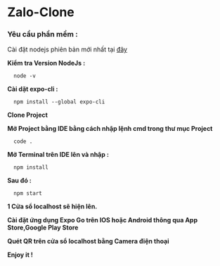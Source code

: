 # Zalo-Clone

  ### Yêu cầu phần mềm :
  
  Cài đặt nodejs phiên bản mới nhất tại [đây](https://nodejs.org/en/download/)

  **Kiểm tra Version NodeJs :**
  
      node -v
  
  **Cài dặt expo-cli :**
  
      npm install --global expo-cli

**Clone Project**

**Mở Project bằng IDE bằng cách nhập lệnh cmd trong thư mục Project**

      code .
      
**Mở Terminal trên IDE lên và nhập :**

      npm install
  
**Sau đó :**

      npm start
  
**1 Cửa sổ localhost sẽ hiện lên.**

**Cài đặt ứng dụng Expo Go trên IOS hoặc Android thông qua App Store,Google Play Store**

**Quét QR trên cửa sổ localhost bằng Camera điện thoại**

**Enjoy it !**
